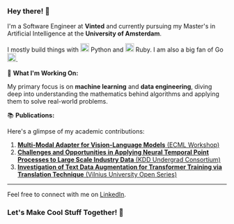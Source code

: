 ### Hey there! 👋

I'm a Software Engineer at **Vinted** and currently pursuing my Master's in Artificial Intelligence at the **University of Amsterdam**.

I mostly build things with <img src="https://upload.wikimedia.org/wikipedia/commons/c/c3/Python-logo-notext.svg" alt="" height="20"/> Python and <img src="https://upload.wikimedia.org/wikipedia/commons/7/73/Ruby_logo.svg" alt="" height="20"/> Ruby. I am also a big fan of Go <img src="https://camo.githubusercontent.com/a72f086b878c2e74b90d5dbd3360e7a4aa132a219a662f4d83b7c243298fea4d/68747470733a2f2f7261772e6769746875622e636f6d2f676f6c616e672d73616d706c65732f676f706865722d766563746f722f6d61737465722f676f706865722e706e67" alt="" height="20"/>.

🚀 **What I'm Working On:**

My primary focus is on **machine learning** and **data engineering**, diving deep into understanding the mathematics behind algorithms and applying them to solve real-world problems.

📚 **Publications:**

Here's a glimpse of my academic contributions:

1. [**Multi-Modal Adapter for Vision-Language Models** (ECML Workshop)](https://arxiv.org/abs/2409.02958)
2. [**Challenges and Opportunities in Applying Neural Temporal Point Processes to Large Scale Industry Data** (KDD Undergrad Consortium)](https://www.kdd.org/kdd2022/papers/08_Dominykas.pdf)
3. [**Investigation of Text Data Augmentation for Transformer Training via Translation Technique** (Vilnius University Open Series)](https://www.zurnalai.vu.lt/open-series/article/view/24036/23341)

---

Feel free to connect with me on [LinkedIn](https://www.linkedin.com/in/dqmis/).

### Let's Make Cool Stuff Together! 🚀
